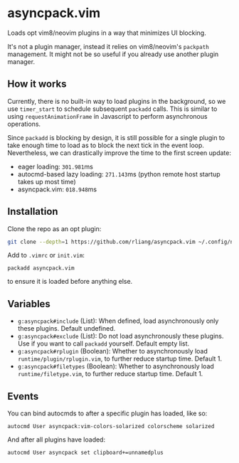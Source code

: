 # asyncpack.vim
Loads opt vim8/neovim plugins in a way that minimizes UI blocking.

It's not a plugin manager, instead it relies on vim8/neovim's `packpath`
management. It might not be so useful if you already use another plugin
manager.

## How it works
Currently, there is no built-in way to load plugins in the background, so we
use `timer_start` to schedule subsequent `packadd` calls. This is similar to
using `requestAnimationFrame` in Javascript to perform asynchronous operations.

Since `packadd` is blocking by design, it is still possible for a single plugin
to take enough time to load as to block the next tick in the event loop.
Nevertheless, we can drastically improve the time to the first screen update:

* eager loading: `301.981`ms
* autocmd-based lazy loading: `271.143`ms (python remote host startup takes up
  most time)
* asyncpack.vim: `018.948`ms

## Installation
Clone the repo as an opt plugin:
```sh
git clone --depth=1 https://github.com/rliang/asyncpack.vim ~/.config/nvim/pack/foo/opt/asyncpack.vim`
```

Add to `.vimrc` or `init.vim`:
```vim
packadd asyncpack.vim
```
to ensure it is loaded before anything else.

## Variables
* `g:asyncpack#include` (List): When defined, load asynchronously only these
  plugins. Default undefined.
* `g:asyncpack#exclude` (List): Do not load asynchronously these plugins. Use
  if you want to call `packadd` yourself. Default empty list.
* `g:asyncpack#rplugin` (Boolean): Whether to asynchronously load
  `runtime/plugin/rplugin.vim`, to further reduce startup time. Default 1.
* `g:asyncpack#filetypes` (Boolean): Whether to asynchronously load
  `runtime/filetype.vim`, to further reduce startup time. Default 1.

## Events
You can bind autocmds to after a specific plugin has loaded, like so:
```vim
autocmd User asyncpack:vim-colors-solarized colorscheme solarized
```
And after all plugins have loaded:
```vim
autocmd User asyncpack set clipboard+=unnamedplus
```
